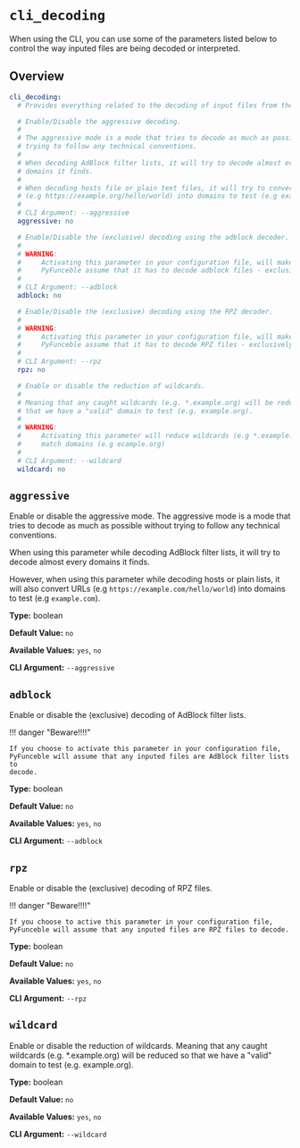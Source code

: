 # `cli_decoding`

When using the CLI, you can use some of the parameters listed below to control
the way inputed files are being decoded or interpreted.

## Overview

```yaml title=".PyFunceble.overwrite.yaml"
cli_decoding:
  # Provides everything related to the decoding of input files from the CLI.

  # Enable/Disable the aggressive decoding.
  #
  # The aggressive mode is a mode that tries to decode as much as possible without
  # trying to follow any technical conventions.
  #
  # When decoding AdBlock filter lists, it will try to decode almost every
  # domains it finds.
  #
  # When decoding hosts file or plain text files, it will try to convert URLS
  # (e.g https://example.org/hello/world) into domains to test (e.g example.org).
  #
  # CLI Argument: --aggressive
  aggressive: no

  # Enable/Disable the (exclusive) decoding using the adblock decoder.
  #
  # WARNING:
  #     Activating this parameter in your configuration file, will make
  #     PyFunceble assume that it has to decode adblock files - exclusively.
  #
  # CLI Argument: --adblock
  adblock: no

  # Enable/Disable the (exclusive) decoding using the RPZ decoder.
  #
  # WARNING:
  #     Activating this parameter in your configuration file, will make
  #     PyFunceble assume that it has to decode RPZ files - exclusively.
  #
  # CLI Argument: --rpz
  rpz: no

  # Enable or disable the reduction of wildcards.
  #
  # Meaning that any caught wildcards (e.g. *.example.org) will be reduced so
  # that we have a "valid" domain to test (e.g. example.org).
  #
  # WARNING:
  #     Activating this parameter will reduce wildcards (e.g *.example.org) to
  #     match domains (e.g ecample.org)
  #
  # CLI Argument: --wildcard
  wildcard: no
```

## `aggressive`

Enable or disable the aggressive mode. The aggressive mode is a mode that tries
to decode as much as possible without trying to follow any technical conventions.

When using this parameter while decoding AdBlock filter lists, it will try to
decode almost every domains it finds.

However, when using this parameter while decoding hosts or plain lists, it will
also convert URLs (e.g `https://example.com/hello/world`) into domains to test
(e.g `example.com`).

**Type:** boolean

**Default Value:** `no`

**Available Values:** `yes`, `no`

**CLI Argument:** `--aggressive`

## `adblock`

Enable or disable the (exclusive) decoding of AdBlock filter lists.

!!! danger "Beware!!!!"

    If you choose to activate this parameter in your configuration file,
    PyFunceble will assume that any inputed files are AdBlock filter lists to
    decode.

**Type:** boolean

**Default Value:** `no`

**Available Values:** `yes`, `no`

**CLI Argument:** `--adblock`

## `rpz`

Enable or disable the (exclusive) decoding of RPZ files.

!!! danger "Beware!!!!"

    If you choose to active this parameter in your configuration file,
    PyFunceble will assume that any inputed files are RPZ files to decode.

**Type:** boolean

**Default Value:** `no`

**Available Values:** `yes`, `no`

**CLI Argument:** `--rpz`

## `wildcard`

Enable or disable the reduction of wildcards. Meaning that any caught wildcards
(e.g. \*.example.org) will be reduced so that we have a "valid" domain to test
(e.g. example.org).

**Type:** boolean

**Default Value:** `no`

**Available Values:** `yes`, `no`

**CLI Argument:** `--wildcard`

